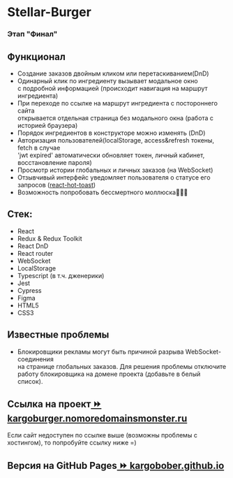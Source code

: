 # Stellar-Burger

### Этап "Финал"

## Функционал
* Создание заказов двойным кликом или перетаскиванием(DnD)
* Одинарный клик по ингредиенту вызывает модальное окно\
  с подробной информацией (происходит навигация на маршрут ингредиента)
* При переходе по ссылке на маршрут ингредиента с постороннего сайта\
  открывается отдельная страница без модального окна (работа с историей браузера)
* Порядок ингредиентов в конструкторе можно изменять (DnD)
* Авторизация пользователей(localStorage, access&refresh токены, fetch в случае\
  'jwt expired' автоматически обновляет токен, личный кабинет, восстановление пароля)
* Просмотр истории глобальных и личных заказов (на WebSocket)
* Отзывчивый интерфейс уведомляет пользователя о статусе его запросов ([react-hot-toast](https://github.com/timolins/react-hot-toast))
* Возможность попробовать бессмертного моллюска👾👾👾

## Стек:
* React
* Redux & Redux Toolkit
* React DnD
* React router
* WebSocket
* LocalStorage
* Typescript (в т.ч. дженерики)
* Jest
* Cypress
* Figma
* HTML5
* CSS3

## Известные проблемы
* Блокировщики рекламы могут быть причиной разрыва WebSocket-соединения\
на странице глобальных заказов. Для решения проблемы отключите\
работу блокировщика на домене проекта (добавьте в белый список).

## Cсылка на проект[ ⏩ kargoburger.nomoredomainsmonster.ru](https://kargoburger.nomoredomainsmonster.ru/)
Если сайт недоступен по ссылке выше (возможны проблемы с хостингом), то попробуйте ссылку ниже =)
## Версия на GitHub Pages[ ⏩ kargobober.github.io](https://kargobober.github.io/react-stellar-burger/)
